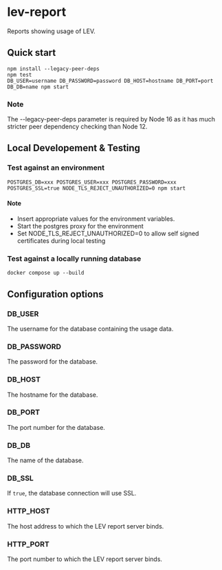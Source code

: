 # lev-report
Reports showing usage of LEV.

## Quick start
```
npm install --legacy-peer-deps
npm test
DB_USER=username DB_PASSWORD=password DB_HOST=hostname DB_PORT=port DB_DB=name npm start
```

### Note
The --legacy-peer-deps parameter is required by Node 16 as it has much stricter peer dependency checking than Node 12.

## Local Developement & Testing
### Test against an environment
```
POSTGRES_DB=xxx POSTGRES_USER=xxx POSTGRES_PASSWORD=xxx POSTGRES_SSL=true NODE_TLS_REJECT_UNAUTHORIZED=0 npm start
```
#### Note
- Insert appropriate values for the environment variables.
- Start the postgres proxy for the environment
- Set NODE_TLS_REJECT_UNAUTHORIZED=0 to allow self signed certificates during local testing

### Test against a locally running database
```
docker compose up --build
```

## Configuration options

### DB_USER
The username for the database containing the usage data.

### DB_PASSWORD
The password for the database.

### DB_HOST
The hostname for the database.

### DB_PORT
The port number for the database.

### DB_DB
The name of the database.

### DB_SSL
If `true`, the database connection will use SSL.

### HTTP_HOST
The host address to which the LEV report server binds.

### HTTP_PORT
The port number to which the LEV report server binds.
